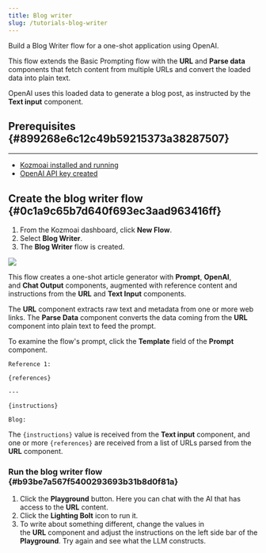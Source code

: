 ```yaml
---
title: Blog writer
slug: /tutorials-blog-writer
---
```


Build a Blog Writer flow for a one-shot application using OpenAI.

This flow extends the Basic Prompting flow with the **URL** and **Parse data** components that fetch content from multiple URLs and convert the loaded data into plain text.

OpenAI uses this loaded data to generate a blog post, as instructed by the **Text input** component.


## Prerequisites {#899268e6c12c49b59215373a38287507}


---

- [Kozmoai installed and running](/get-started-installation)
- [OpenAI API key created](https://platform.openai.com/)


## Create the blog writer flow {#0c1a9c65b7d640f693ec3aad963416ff}

1. From the Kozmoai dashboard, click **New Flow**.
2. Select **Blog Writer**.
3. The **Blog Writer** flow is created.

![](/img/starter-flow-blog-writer.png)


This flow creates a one-shot article generator with **Prompt**, **OpenAI**, and **Chat Output** components, augmented with reference content and instructions from the **URL** and **Text Input** components.

The **URL** component extracts raw text and metadata from one or more web links.
The **Parse Data** component converts the data coming from the **URL** component into plain text to feed the prompt.

To examine the flow's prompt, click the **Template** field of the **Prompt** component.

```plain
Reference 1:

{references}

---

{instructions}

Blog:
```

The `{instructions}` value is received from the **Text input** component, and one or more `{references}` are received from a list of URLs parsed from the **URL** component.


### Run the blog writer flow {#b93be7a567f5400293693b31b8d0f81a}

1. Click the **Playground** button. Here you can chat with the AI that has access to the **URL** content.
2. Click the **Lighting Bolt** icon to run it.
3. To write about something different, change the values in the **URL** component and adjust the instructions on the left side bar of the **Playground**. Try again and see what the LLM constructs.

